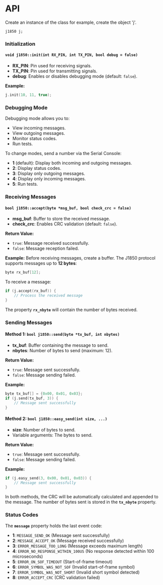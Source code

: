 # API
Create an instance of the class
for example, create the object 'j'.

`j1850 j;`
### Initialization

#### `void j1850::init(int RX_PIN, int TX_PIN, bool debug = false)`
- **RX_PIN**: Pin used for receiving signals.
- **TX_PIN**: Pin used for transmitting signals.
- **debug**: Enables or disables debugging mode (default: `false`).

**Example:**
```cpp
j.init(10, 11, true);
```

### Debugging Mode
Debugging mode allows you to:
- View incoming messages.
- View outgoing messages.
- Monitor status codes.
- Run tests.

To change modes, send a number via the Serial Console:
- **1** (default): Display both incoming and outgoing messages.
- **2**: Display status codes.
- **3**: Display only outgoing messages.
- **4**: Display only incoming messages.
- **5**: Run tests.

### Receiving Messages

#### `bool j1850::accept(byte *msg_buf, bool check_crc = false)`
- **msg_buf**: Buffer to store the received message.
- **check_crc**: Enables CRC validation (default: `false`).

**Return Value:**
- `true`: Message received successfully.
- `false`: Message reception failed.

**Example:**
Before receiving messages, create a buffer. The J1850 protocol supports messages up to **12 bytes**:
```cpp
byte rx_buf[12];
```
To receive a message:
```cpp
if (j.accept(rx_buf)) {
    // Process the received message
}
```
The property **`rx_nbyte`** will contain the number of bytes received.

### Sending Messages

#### Method 1: `bool j1850::send(byte *tx_buf, int nbytes)`
- **tx_buf**: Buffer containing the message to send.
- **nbytes**: Number of bytes to send (maximum: 12).

**Return Value:**
- `true`: Message sent successfully.
- `false`: Message sending failed.

**Example:**
```cpp
byte tx_buf[] = {0x00, 0x01, 0x03};
if (j.send(tx_buf, 3)) {
    // Message sent successfully
}
```

#### Method 2: `bool j1850::easy_send(int size, ...)`
- **size**: Number of bytes to send.
- Variable arguments: The bytes to send.

**Return Value:**
- `true`: Message sent successfully.
- `false`: Message sending failed.

**Example:**
```cpp
if (j.easy_send(3, 0x00, 0x01, 0x03)) {
    // Message sent successfully
}
```
In both methods, the CRC will be automatically calculated and appended to the message. The number of bytes sent is stored in the **`tx_nbyte`** property.

### Status Codes
The **`message`** property holds the last event code:
- **1**: `MESSAGE_SEND_OK` (Message sent successfully)
- **2**: `MESSAGE_ACCEPT_OK` (Message received successfully)
- **3**: `ERROR_MESSAGE_TOO_LONG` (Message exceeds maximum length)
- **4**: `ERROR_NO_RESPONSE_WITHIN_100US` (No response detected within 100 microseconds)
- **5**: `ERROR_ON_SOF_TIMEOUT` (Start-of-frame timeout)
- **6**: `ERROR_SYMBOL_WAS_NOT_SOF` (Invalid start-of-frame symbol)
- **7**: `ERROR_SYMBOL_WAS_NOT_SHORT` (Invalid short symbol detected)
- **8**: `ERROR_ACCEPT_CRC` (CRC validation failed)

